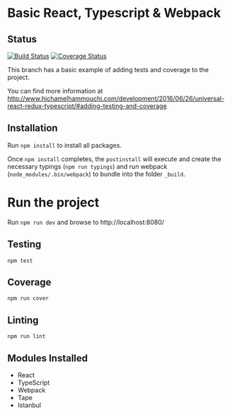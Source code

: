 # Basic React, Typescript & Webpack

## Status

[![Build Status](https://travis-ci.org/melxx001/redux-starter.svg?branch=3-add-testing-coverage)](https://travis-ci.org/melxx001/redux-starter) [![Coverage Status](https://coveralls.io/repos/github/melxx001/redux-starter/badge.svg?branch=3-add-testing-coverage)](https://coveralls.io/github/melxx001/redux-starter?branch=3-add-testing-coverage)

This branch has a basic example of adding tests and coverage to the project.

You can find more information at http://www.hichamelhammouchi.com/development/2016/06/26/universal-react-redux-typescript/#adding-testing-and-coverage

## Installation

Run `npm install` to install all packages.

Once `npm install` completes, the `postinstall` will execute and create the necessary typings (`npm run typings`) and run webpack (`node_modules/.bin/webpack`) to bundle into the folder `_build`.

# Run the project

Run `npm run dev` and browse to http://localhost:8080/

## Testing

`npm test`

## Coverage

`npm run cover`

## Linting

`npm run lint`

## Modules Installed

- React
- TypeScript
- Webpack
- Tape
- Istanbul


